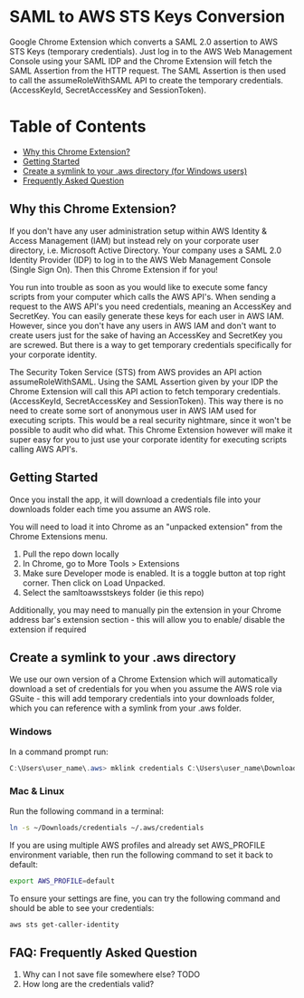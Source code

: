 # SAML to AWS STS Keys Conversion
Google Chrome Extension which converts a SAML 2.0 assertion to AWS STS Keys (temporary credentials). Just log in to the AWS Web Management Console using your SAML IDP and the Chrome Extension will fetch the SAML Assertion from the HTTP request. The SAML Assertion is then used to call the assumeRoleWithSAML API to create the temporary credentials. (AccessKeyId, SecretAccessKey and SessionToken).

# Table of Contents
* [Why this Chrome Extension?](#why)
* [Getting Started](#gettingstarted)
* [Create a symlink to your .aws directory (for Windows users)](#symlink)
* [Frequently Asked Question](#faq)

## <a name="why"></a>Why this Chrome Extension?
If you don't have any user administration setup within AWS Identity & Access Management (IAM) but instead rely on your corporate user directory, i.e. Microsoft Active Directory. Your company uses a SAML 2.0 Identity Provider (IDP) to log in to the AWS Web Management Console (Single Sign On). Then this Chrome Extension if for you!

You run into trouble as soon as you would like to execute some fancy scripts from your computer which calls the AWS API's. When sending a request to the AWS API's you need credentials, meaning an AccessKey and SecretKey. You can easily generate these keys for each user in AWS IAM. However, since you don't have any users in AWS IAM and don't want to create users just for the sake of having an AccessKey and SecretKey you are screwed. But there is a way to get temporary credentials specifically for your corporate identity.

The Security Token Service (STS) from AWS provides an API action assumeRoleWithSAML. Using the SAML Assertion given by your IDP the Chrome Extension will call this API action to fetch temporary credentials. (AccessKeyId, SecretAccessKey and SessionToken). This way there is no need to create some sort of anonymous user in AWS IAM used for executing scripts. This would be a real security nightmare, since it won't be possible to audit who did what. This Chrome Extension however will make it super easy for you to just use your corporate identity for executing scripts calling AWS API's.

## <a name="gettingstarted"></a>Getting Started
Once you install the app, it will download a credentials file into your downloads folder each time you assume an AWS role.

You will need to load it into Chrome as an "unpacked extension" from the Chrome Extensions menu.
1. Pull the repo down locally
2. In Chrome, go to More Tools > Extensions
3. Make sure Developer mode is enabled. It is a toggle button at top right corner. Then click on Load Unpacked.
3. Select the samltoawsstskeys folder (ie this repo)

Additionally, you may need to manually pin the extension in your Chrome address bar's extension section - this will allow you to enable/ disable the extension if required

## <a name="symlink"></a>Create a symlink to your .aws directory
We use our own version of a Chrome Extension which will automatically download a set of credentials for you when you assume the AWS role via GSuite - this will add temporary credentials into your downloads folder, which you can reference with a symlink from your .aws folder.

### Windows
In a command prompt run:
```powershell
C:\Users\user_name\.aws> mklink credentials C:\Users\user_name\Downloads\credentials
```

### Mac & Linux
Run the following command in a terminal:
```sh
ln -s ~/Downloads/credentials ~/.aws/credentials
``` 

If you are using multiple AWS profiles and already set AWS_PROFILE environment variable, then run the following command to set it back to default:
```sh
export AWS_PROFILE=default
```

To ensure your settings are fine, you can try the following command and should be able to see your credentials:
```sh
aws sts get-caller-identity
```

## <a name="faq"></a>FAQ: Frequently Asked Question
1. Why can I not save file somewhere else?
TODO
2. How long are the credentials valid?
